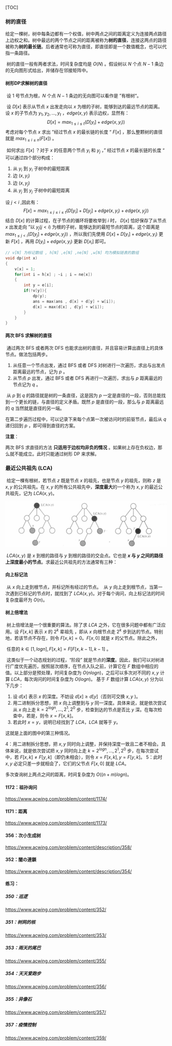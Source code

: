 [TOC]

### **树的直径**

​		给定一棵树，树中每条边都有一个权值，树中两点之间的距离定义为连接两点路径上边权之和。树中最远的两个节点之间的距离被称为**树的直径**，连接这两点的路径被称为**树的最长链**。后者通常也可称为直径，即直径即是一个数值概念，也可以代指一条路径。

​		树的直径一般有两者求法，时间复杂度均是  $O(N)$ 。假设树以  $N$ 个点  $N-1$ 条边的无向图形式给出，并储存在邻接矩阵中。

#### **树形DP求解树的直径**

​		设 $1$ 号节点为根，$N$ 个点  $N-1$ 条边的无向图可以看作是 ”有根树“。

​		设 $D[x]$  表示从节点  $x$  出发走向以  $x$  为根的子树，能够到达的最远节点的距离。设  $x$  的子节点为   $y_1,y_2,...,y_t$ ，$edge(x, y)$ 表示边权，显然有：
$$
D[x]=max_{1≤i≤t}(D[y_i]+edge(x,y_i))
$$
​		考虑对每个节点  $x$  求出  ”经过节点  $x$  的最长链的长度 “   $F[x]$ ，那么整颗树的直径就是                $max_{1≤i≤n}(F[x])$ 。

​		如何求出 $F[x]$ ？对于  $x$  的任意两个节点   $y_i$ 和  $y_j$ ，” 经过节点  $x$  的最长链的长度  “ 可以通过四个部分构成：

1. 从  $y_i$  到  $y_i$  子树中的最短距离
2. 边  $(x , y_i)$
3. 边  $(x, y_j)$
4. 从  $y_j$   到  $y_j$ 子树中的最短距离 

设  $j<i$ ,因此有：
$$
F[x]=max_{1≤j≤i≤t}(D[y_i]+D[y_j]+edge(x,y_i)+edge(x,y_j))
$$
​		结合 $D[x]$ 的计算过程，在子节点的循环将要枚举到  $i$ 时， $D[x]$ 恰好保存了从节点  $x$  出发走向 ”以  $y_j(j<i)$  为根的子树，能够达到的最短节点的距离，这个距离是  $max_{1≤j<i}(D[y_j]+edge(x,y_j))$  ，所以我们先使用  $D[x]+D[y_i]+edge(x,y_i)$ 更新  $F[x]$ ，再用  $D[y_i] + edge(x,y_i)$ 更新 $D[x_i]$ 即可。

```c++
// v[N] 为标记数组 , h[N] ,e[N] ,ne[N] ,w[N] 均为模拟链表的数组
void dp(int x)
{
    v[x] = 1;
    for(int i = h[x] ; ~i ; i = ne[x])
    {
        int y = e[i];
        if(!v[y]){
            dp(y);
            ans = max(ans , d[x] + d[y] + w[i]);
            d[x] = max(d[x] , d[y] + w[i]);
        } 
    }
}
```

#### **两次 BFS 求解树的直径**

​		通过两次 BFS 或者两次  DFS 也能求出树的直径，并且容易计算出直径上的具体节点。做法包括两步。

1. 从任意一个节点出发，通过 BFS 或者 DFS 对树进行一次遍历，求出与出发点距离最远的节点，记为  $p$ 。
2. 从节点  $p$  出发，通过  BFS  或者  DFS  再进行一次遍历，求出与  $p$  距离最远的节点记为  $q$ 。

​		从  $p$  到  $q$  的路径就是树的一条直径，这是因为  $p$  一定是直径的一段，否则总能找到一个更长的链，与直径的定义矛盾。既然  $p$  是直径的一段，那么与  $p$  距离最远的  $q$  当然就是直径的另一端。

​		在第二步遍历过程中，可以记录下来每个点第一次被访问时的前驱节点，最后从  $q$  递归回到  $p$ ，即可得到直径的方案。

**注意**：

两次  BFS  求直径的方法 **只适用于边权均非负的情况** 。如果树上存在负权边，那么就不能成立。此时只能通过树形 DP 来求解。



### **最近公共祖先 (LCA)**

​		给定一棵有根树，若节点  $z$  既是节点  $x$  的祖先，也是节点   $y$   的祖先，则称  $z$  是  $x,y$
的公共祖先。在  $x,y$  的所有公共祖先中，**深度最大**的一个称为  $x,y$  的最近公共祖先，记为 $LCA(x,y)$。

![](image/LCA.png)



​		$LCA(x,y)$ 是 $x$ 到根的路径与 $y$ 到根的路径的交会点。它也是 **$x$ 与 $y$ 之间的路径上深度最小的节点**。求最近公共祖先的方法通常有三种：

#### **向上标记法**

​		从 $x$ 向上走到根节点，并标记所有经过的节点。
​		从 $y$ 向上走到根节点，当第一次遇到已标记的节点时，就找到了 $LCA(x,y)$。
​		对于每个询问，向上标记法的时间复杂度最坏为 $O(n)$。

#### **树上倍增法**

​		树上倍增法是一个很重要的算法。除了求 $LCA$ 之外，它在很多问题中都有广泛应用。设 $F[x,k]$  表示  $x$  的 $2^k$ 辈祖先 ，即从 $x$ 向根节点走 $2^k$  步到达的节点。特别地，若该节点不存在，则令 $F[x,k] = 0$。$F[x,0]$ 就是 $x$ 的父节点。除此之外，

​						任意的 $k∈[1, logn], F[x,k] = F[F[x,k - 1],k - 1]$ 。

​		这类似于一个动态规划的过程，“阶段” 就是节点的**深度**。因此，我们可以对树进行广度优先遍历，按照层次顺序，在节点入队之前，计算它在 $F$ 数组中相应的值。以上部分是预处理，时间复杂度为 $O(n logn)$，之后可以多次对不同的 $x,y$  计算 $LCA$，每次询问的时间复杂度为 $O(logn)$。
基于 $F$ 数组计算 $LCA(x,y)$ 分为以下几步：

1. 设 $d[x]$ 表示 $x$ 的深度。不妨设 $d[x]≥ d[y]$（否则可交换  $x,y$ )。
2. 用二进制拆分思想，把 $x$ 向上调整到与 $y$ 同一深度。具体来说，就是依次尝试从 $x$ 向上走 $k = 2^{logn} , … , 2^1 , 2^0$ 步，检查到达的节点是否比 $y$ 深。在每次检查中，若是，则令 $x = F[x,k]$。
3. 若此时 $x = y$，说明已经找到了 $LCA$，$LCA$ 就等于  $y$。

这就是上面的图中的第三种情况。

  4：用二进制拆分思想，把 $x,y$ 同时向上调整，并保持深度一致且二者不相会。具体来说，就是依次尝试把 $x,y$ 同时向上走  $k = 2^{logn} , … , 2^1 , 2^0$  步，在每次尝试中，若 $F[x,k]≠F[y,k]$（即仍未相会），则令 $x = F[x,k],y = F[y,k]$。
  5：此时 $x,y$ 必定只差一步就相会了，它们的父节点  $F[x,0]$  就是 $LCA$。

多次查询树上两点之间的距离，时间复杂度为 $O((n + m)logn)$。





#### 1172：祖孙询问

https://www.acwing.com/problem/content/1174/







#### 1171：距离

https://www.acwing.com/problem/content/1173/







#### 356：次小生成树

https://www.acwing.com/problem/content/description/358/





#### 352：闇の連鎖

https://www.acwing.com/problem/content/description/354/









#### 练习：

##### 350：巡逻

https://www.acwing.com/problem/content/352/





##### 351：树网的核

https://www.acwing.com/problem/content/353/





##### 353：雨天的尾巴

https://www.acwing.com/problem/content/355/







##### 354：天天爱跑步

https://www.acwing.com/problem/content/356/





##### 355：异像石

https://www.acwing.com/problem/content/357/







##### 357：疫情控制

https://www.acwing.com/problem/content/359/















